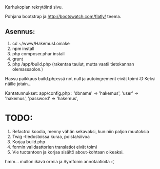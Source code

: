 Karhukoplan rekrytöinti sivu.

Pohjana bootstrap ja http://bootswatch.com/flatly/ teema.


Asennus:
-------------
1. cd ~/www/HakemusLomake
2. npm install
3. php composer.phar install
4. grunt
5. php /app/build.php (rakentaa taulut, mutta vaatii tietokannan olemassaolon.)

Hassu paikkaus build.php:ssä not null ja autoingrement eivät toimi :D Keksi näille jotain...


Kantatunnukset:
app/config.php :
    'dbname' => 'hakemus',
    'user' => 'hakemus',
    'password' => 'hakemus',

TODO:
=====
1. Refactroi koodia, menny vähän sekavaksi, kun niin paljon muutoksia
2. Twig -tiedostoissa kuraa, poista/siivoa
3. Korjaa build.php
4. formin validaattorien translatiot eivät toimi
5. Vie tuotantoon ja korjaa sisältö about-kohtaan oikeaksi.



hmm... mullon ikävä ormia ja Symfonin annotaatioita :(
